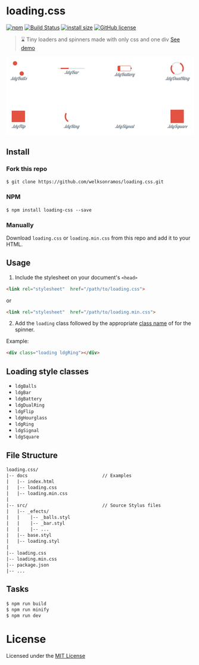# loading.css
[![npm](https://img.shields.io/npm/v/loading-css.svg)](https://www.npmjs.com/package/loading-css) [![Build Status](https://travis-ci.org/welksonramos/loading.css.svg?branch=master)](https://travis-ci.org/welksonramos/loading.css) [![install size](https://packagephobia.now.sh/badge?p=loading-css@0.2.0)](https://packagephobia.now.sh/result?p=loading-css@0.2.0) 
[![GitHub license](https://img.shields.io/github/license/welksonramos/loading.css.svg)](https://github.com/welksonramos/loading.css/blob/master/LICENSE)

>  ⌛️ Tiny loaders and spinners made with only css and one div 
[See demo](https://welksonramos.github.io/loading.css/)

<img src="preview-loading-css.gif"/>

## Install
### Fork this repo

```
$ git clone https://github.com/welksonramos/loading.css.git
```
### NPM

```
$ npm install loading-css --save
```
### Manually
Download `loading.css` or `loading.min.css` from this repo and add it to your HTML.


## Usage

1. Include the stylesheet on your document's `<head>`

```html
<link rel="stylesheet"  href="/path/to/loading.css">
```
or

```html
<link rel="stylesheet"  href="/path/to/loading.min.css">
```

2. Add the `loading` class followed by the appropriate [class name](#loading-style-classes) of  for the spinner.

Example:
```html
<div class="loading ldgRing"></div>
````
## Loading style classes

- `ldgBalls`
- `ldgBar`
- `ldgBattery`
- `ldgDualRing`
- `ldgFlip`
 - `ldgHourglass`
- `ldgRing`
- `ldgSignal`
- `ldgSquare`


## File Structure

```
loading.css/
|-- docs                            // Examples
|   |-- index.html
|   |-- loading.css
|   |-- loading.min.css
|
|-- src/                            // Source Stylus files
|   |-- _efects/
|   |    |-- _balls.styl
|   |    |-- _bar.styl
|   |    |-- ...
|   |-- base.styl
|   |-- loading.styl
|
|-- loading.css
|-- loading.min.css
|-- package.json
|-- ...
````
## Tasks

```
$ npm run build
$ npm run minify
$ npm run dev

```

# License

Licensed under the [MIT License](LICENSE)
